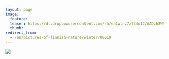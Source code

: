 ```yaml
---
layout: page
image:
  feature:
  teaser: https://dl.dropboxusercontent.com/sh/ea1wtnz7z734o12/AADzh8W5JDgpYGJSw2xoOD1ya/luontokuvat/talvi/DSC21978-245px.jpg
  thumb:
redirect_from:
  - /en/pictures-of-finnish-nature/winter/00019
---
```


[![](https://dl.dropboxusercontent.com/sh/ea1wtnz7z734o12/AABnMtk_Xa4-7Vxb2l1U8_oea/luontokuvat/talvi/DSC21978-800px.jpg)](https://dl.dropboxusercontent.com/sh/ea1wtnz7z734o12/AADZuWICVL7XSiDBm4taNrTTa/luontokuvat/talvi/DSC21978.jpg)

